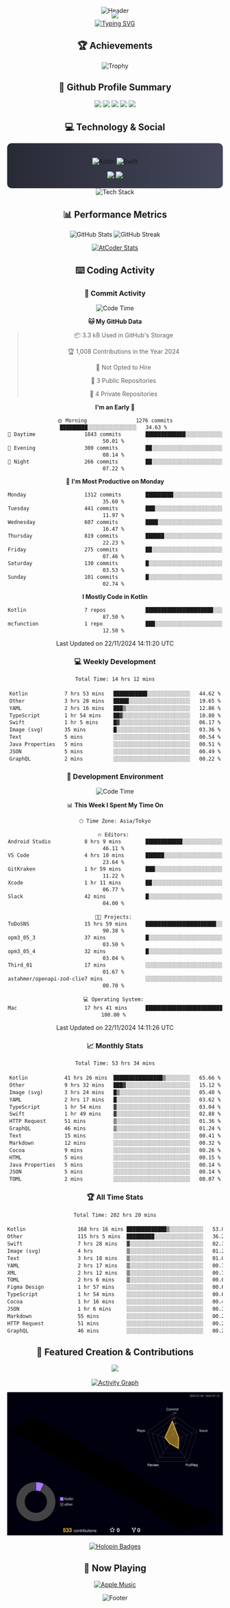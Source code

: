 <div align="center">
  
![Header](https://capsule-render.vercel.app/api?type=waving&color=gradient&customColorList=12&height=300&section=header&text=Welcome%20to%20Batapii's%20Universe&fontSize=50&animation=fadeIn&fontAlignY=40&desc=Android%20Developer%20|%20Kotlin%20LOVE%20)

<div style="margin-top: -20px;">
  <img src="https://readme-typing-svg.herokuapp.com/?lines=Crafting+Android+Experiences;Building+Tomorrow's+Apps+Today;Always+Learning,+Always+Growing&font=Fira%20Code&center=true&width=440&height=45&color=f75c7e&vCenter=true&size=22&pause=1000">
</div>

<a href="https://git.io/typing-svg">
  <img src="https://readme-typing-svg.demolab.com?font=Fira+Code&weight=600&size=28&duration=4000&pause=1000&center=true&vCenter=true&width=800&lines=Hey+there!+I'm+Batapii+%F0%9F%91%8B;Android+Developer+from+Japan+%F0%9F%87%AF%F0%9F%87%B5" alt="Typing SVG" />
</a>

## 🏆 Achievements

![Trophy](https://github-profile-trophy.vercel.app/?username=batapii&theme=onestar&no-frame=true&no-bg=true&column=8&rank=SSS,SS,S,AAA,AA,A,B,C&margin-w=10&margin-h=10)

## 🎯 Github Profile Summary

<div align="center">
  <img src="http://github-profile-summary-cards.vercel.app/api/cards/profile-details?username=batapii&theme=radical" />
  <img src="http://github-profile-summary-cards.vercel.app/api/cards/repos-per-language?username=batapii&theme=radical" />
  <img src="http://github-profile-summary-cards.vercel.app/api/cards/most-commit-language?username=batapii&theme=radical" />
  <img src="http://github-profile-summary-cards.vercel.app/api/cards/stats?username=batapii&theme=radical" />
  <img src="http://github-profile-summary-cards.vercel.app/api/cards/productive-time?username=batapii&theme=radical" />
</div>

## 💻 Technology & Social

<div align="center" style="background: linear-gradient(to right, #282A36, #44475A); padding: 20px; border-radius: 10px;">

![Kotlin](https://img.shields.io/badge/Kotlin-98.3%25-0095D5?style=for-the-badge&logo=kotlin&logoColor=white&labelColor=282A36)
![Swift](https://img.shields.io/badge/Swift-1.7%25-FA7343?style=for-the-badge&logo=swift&logoColor=white&labelColor=282A36)

<div style="margin-top: 15px">
<a href="https://github.com/batapii"><img src="https://img.shields.io/github/followers/batapii?style=for-the-badge&logo=github&label=Follow&color=ff6e96&labelColor=282A36"/></a>
<a href="https://twitter.com/batapii3939"><img src="https://img.shields.io/twitter/follow/batapii?style=for-the-badge&logo=twitter&color=1DA1F2&labelColor=282A36&label=Follow"/></a>
</div>

</div>

<div align="center">
<img src="https://github-readme-tech-stack.vercel.app/api/cards?title=Tech+Stack&align=center&titleAlign=center&fontSize=20&lineHeight=10&lineCount=4&theme=github_dark&width=800&bg=%230D1117&badge=%23161B22&border=%2321262D&titleColor=%2358A6FF&line1=kotlin%2Ckotlin%2C0095D5%3Bandroid%2Candroid%2C00ff00%3Bjetpackcompose%2Cjetpack%2C4285F4%3B&line2=swift%2Cswift%2CFA7343%3Bfirebase%2Cfirebase%2CFFCA28%3Bgithub%2Cgithub%2C181717%3B&line3=typescript%2Ctypescript%2C3178C6%3Bgraphql%2Cgraphql%2CE10098%3Bsupabase%2Csupabase%2C3FCF8E%3B&line4=gradle%2Cgradle%2C02303A%3Bgitkraken%2Cgitkraken%2C179287%3Bpostman%2Cpostman%2CFF6C37%3B" alt="Tech Stack" />
</div>

## 📊 Performance Metrics

<div align="center">

![GitHub Stats](https://github-readme-stats.vercel.app/api?username=batapii&show_icons=true&theme=radical&hide_border=true&bg_color=0D1117)
![GitHub Streak](https://github-readme-streak-stats.herokuapp.com/?user=batapii&theme=radical&hide_border=true&background=0D1117)

[![AtCoder Stats](https://atcoder-readme-stats.vercel.app/stats/batapii3939?theme=dark&show_history=5&width=495)](https://github.com/iwbc-mzk/atcoder-readme-stats)

</div>

## ⌨️ Coding Activity

### 🌟 Commit Activity
<!--START_SECTION:commit-stats-->
![Code Time](http://img.shields.io/badge/Code%20Time-319%20hrs%2014%20mins-blue)

**🐱 My GitHub Data** 

> 📦 3.3 kB Used in GitHub's Storage 
 > 
> 🏆 1,008 Contributions in the Year 2024
 > 
> 🚫 Not Opted to Hire
 > 
> 📜 3 Public Repositories 
 > 
> 🔑 4 Private Repositories 
 > 
**I'm an Early 🐤** 

```text
🌞 Morning                1276 commits        █████████░░░░░░░░░░░░░░░░   34.63 % 
🌆 Daytime                1843 commits        █████████████░░░░░░░░░░░░   50.01 % 
🌃 Evening                300 commits         ██░░░░░░░░░░░░░░░░░░░░░░░   08.14 % 
🌙 Night                  266 commits         ██░░░░░░░░░░░░░░░░░░░░░░░   07.22 % 
```
📅 **I'm Most Productive on Monday** 

```text
Monday                   1312 commits        █████████░░░░░░░░░░░░░░░░   35.60 % 
Tuesday                  441 commits         ███░░░░░░░░░░░░░░░░░░░░░░   11.97 % 
Wednesday                607 commits         ████░░░░░░░░░░░░░░░░░░░░░   16.47 % 
Thursday                 819 commits         ██████░░░░░░░░░░░░░░░░░░░   22.23 % 
Friday                   275 commits         ██░░░░░░░░░░░░░░░░░░░░░░░   07.46 % 
Saturday                 130 commits         █░░░░░░░░░░░░░░░░░░░░░░░░   03.53 % 
Sunday                   101 commits         █░░░░░░░░░░░░░░░░░░░░░░░░   02.74 % 
```


**I Mostly Code in Kotlin** 

```text
Kotlin                   7 repos             ██████████████████████░░░   87.50 % 
mcfunction               1 repo              ███░░░░░░░░░░░░░░░░░░░░░░   12.50 % 
```




 Last Updated on 22/11/2024 14:11:20 UTC
<!--END_SECTION:commit-stats-->

### 💻 Weekly Development
<!--START_SECTION:wakatime-->

```txt
Total Time: 14 hrs 12 mins

Kotlin            7 hrs 53 mins   ███████████░░░░░░░░░░░░░░   44.62 %
Other             3 hrs 28 mins   █████░░░░░░░░░░░░░░░░░░░░   19.65 %
YAML              2 hrs 16 mins   ███▒░░░░░░░░░░░░░░░░░░░░░   12.86 %
TypeScript        1 hr 54 mins    ██▓░░░░░░░░░░░░░░░░░░░░░░   10.80 %
Swift             1 hr 5 mins     █▓░░░░░░░░░░░░░░░░░░░░░░░   06.17 %
Image (svg)       35 mins         █░░░░░░░░░░░░░░░░░░░░░░░░   03.36 %
Text              5 mins          ░░░░░░░░░░░░░░░░░░░░░░░░░   00.54 %
Java Properties   5 mins          ░░░░░░░░░░░░░░░░░░░░░░░░░   00.51 %
JSON              5 mins          ░░░░░░░░░░░░░░░░░░░░░░░░░   00.49 %
GraphQL           2 mins          ░░░░░░░░░░░░░░░░░░░░░░░░░   00.22 %
```

<!--END_SECTION:wakatime-->

### 🔨 Development Environment
<!--START_SECTION:dev-stats-->
![Code Time](http://img.shields.io/badge/Code%20Time-319%20hrs%2014%20mins-blue)

📊 **This Week I Spent My Time On** 

```text
🕑︎ Time Zone: Asia/Tokyo

🔥 Editors: 
Android Studio           8 hrs 9 mins        ████████████░░░░░░░░░░░░░   46.11 % 
VS Code                  4 hrs 10 mins       ██████░░░░░░░░░░░░░░░░░░░   23.64 % 
GitKraken                1 hr 59 mins        ███░░░░░░░░░░░░░░░░░░░░░░   11.22 % 
Xcode                    1 hr 11 mins        ██░░░░░░░░░░░░░░░░░░░░░░░   06.77 % 
Slack                    42 mins             █░░░░░░░░░░░░░░░░░░░░░░░░   04.00 % 

🐱‍💻 Projects: 
ToDoSNS                  15 hrs 59 mins      ███████████████████████░░   90.38 % 
opm3_05_3                37 mins             █░░░░░░░░░░░░░░░░░░░░░░░░   03.50 % 
opm3_05_4                32 mins             █░░░░░░░░░░░░░░░░░░░░░░░░   03.04 % 
Third_01                 17 mins             ░░░░░░░░░░░░░░░░░░░░░░░░░   01.67 % 
astahmer/openapi-zod-clie7 mins              ░░░░░░░░░░░░░░░░░░░░░░░░░   00.70 % 

💻 Operating System: 
Mac                      17 hrs 41 mins      █████████████████████████   100.00 % 
```


 Last Updated on 22/11/2024 14:11:26 UTC
<!--END_SECTION:dev-stats-->

### 📈 Monthly Stats
<!--START_SECTION:wakamonth-->

```txt
Total Time: 53 hrs 34 mins

Kotlin            41 hrs 26 mins  ████████████████▒░░░░░░░░   65.66 %
Other             9 hrs 32 mins   ███▓░░░░░░░░░░░░░░░░░░░░░   15.12 %
Image (svg)       3 hrs 24 mins   █▒░░░░░░░░░░░░░░░░░░░░░░░   05.40 %
YAML              2 hrs 17 mins   █░░░░░░░░░░░░░░░░░░░░░░░░   03.62 %
TypeScript        1 hr 54 mins    ▓░░░░░░░░░░░░░░░░░░░░░░░░   03.04 %
Swift             1 hr 49 mins    ▓░░░░░░░░░░░░░░░░░░░░░░░░   02.88 %
HTTP Request      51 mins         ▒░░░░░░░░░░░░░░░░░░░░░░░░   01.36 %
GraphQL           46 mins         ▒░░░░░░░░░░░░░░░░░░░░░░░░   01.24 %
Text              15 mins         ░░░░░░░░░░░░░░░░░░░░░░░░░   00.41 %
Markdown          12 mins         ░░░░░░░░░░░░░░░░░░░░░░░░░   00.32 %
Cocoa             9 mins          ░░░░░░░░░░░░░░░░░░░░░░░░░   00.26 %
HTML              5 mins          ░░░░░░░░░░░░░░░░░░░░░░░░░   00.15 %
Java Properties   5 mins          ░░░░░░░░░░░░░░░░░░░░░░░░░   00.14 %
JSON              5 mins          ░░░░░░░░░░░░░░░░░░░░░░░░░   00.14 %
TOML              2 mins          ░░░░░░░░░░░░░░░░░░░░░░░░░   00.07 %
```

<!--END_SECTION:wakamonth-->

### 🏆 All Time Stats
<!--START_SECTION:wakaalltime-->

```txt
Total Time: 202 hrs 20 mins

Kotlin                 168 hrs 16 mins █████████████▒░░░░░░░░░░░   53.01 %
Other                  115 hrs 5 mins  █████████░░░░░░░░░░░░░░░░   36.26 %
Swift                  7 hrs 28 mins   ▓░░░░░░░░░░░░░░░░░░░░░░░░   02.36 %
Image (svg)            4 hrs           ▒░░░░░░░░░░░░░░░░░░░░░░░░   01.26 %
Text                   3 hrs 18 mins   ▒░░░░░░░░░░░░░░░░░░░░░░░░   01.04 %
YAML                   2 hrs 17 mins   ▒░░░░░░░░░░░░░░░░░░░░░░░░   00.72 %
XML                    2 hrs 12 mins   ▒░░░░░░░░░░░░░░░░░░░░░░░░   00.70 %
TOML                   2 hrs 6 mins    ▒░░░░░░░░░░░░░░░░░░░░░░░░   00.67 %
Figma Design           1 hr 57 mins    ░░░░░░░░░░░░░░░░░░░░░░░░░   00.62 %
TypeScript             1 hr 54 mins    ░░░░░░░░░░░░░░░░░░░░░░░░░   00.60 %
Cocoa                  1 hr 16 mins    ░░░░░░░░░░░░░░░░░░░░░░░░░   00.40 %
JSON                   1 hr 6 mins     ░░░░░░░░░░░░░░░░░░░░░░░░░   00.35 %
Markdown               55 mins         ░░░░░░░░░░░░░░░░░░░░░░░░░   00.29 %
HTTP Request           51 mins         ░░░░░░░░░░░░░░░░░░░░░░░░░   00.27 %
GraphQL                46 mins         ░░░░░░░░░░░░░░░░░░░░░░░░░   00.25 %
```

<!--END_SECTION:wakaalltime-->


## 🌟 Featured Creation & Contributions

<div align="center">
  <a href="https://github.com/batapii/ToDoSNS">
    <img src="https://github-readme-stats.vercel.app/api/pin/?username=batapii&repo=ToDoSNS&theme=radical&hide_border=true&bg_color=0D1117" />
  </a>

[![Activity Graph](https://github-readme-activity-graph.vercel.app/graph?username=batapii&custom_title=Contribution%20Graph&hide_border=true&theme=radical&bg_color=0D1117)](https://github.com/ashutosh00710/github-readme-activity-graph)

![3D Contrib](./profile-3d-contrib/profile-night-rainbow.svg)

[![Holopin Badges](https://holopin.me/batapii)](https://holopin.io/@batapii)

</div>

## 🎵 Now Playing

<div align="center">
  
[![Apple Music](https://music-profile.rayriffy.com/theme/dark.svg?uid=001005.6598667d2ffd4a10a4f429edd0ba24c4.1156)](https://github.com/rayriffy/apple-music-github-profile)

</div>

![Footer](https://capsule-render.vercel.app/api?type=waving&color=gradient&customColorList=12&height=100&section=footer)

</div>
